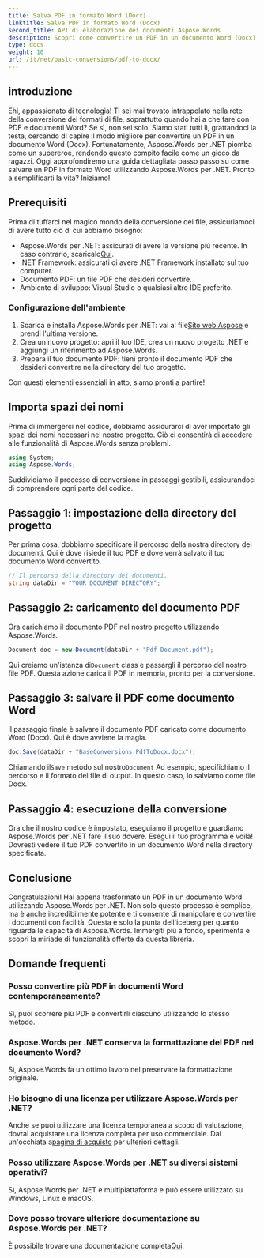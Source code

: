 ```yaml
---
title: Salva PDF in formato Word (Docx)
linktitle: Salva PDF in formato Word (Docx)
second_title: API di elaborazione dei documenti Aspose.Words
description: Scopri come convertire un PDF in un documento Word (Docx) utilizzando Aspose.Words per .NET in questa guida dettagliata passo passo. Perfetto per gli sviluppatori.
type: docs
weight: 10
url: /it/net/basic-conversions/pdf-to-docx/
---
```

## introduzione

Ehi, appassionato di tecnologia! Ti sei mai trovato intrappolato nella rete della conversione dei formati di file, soprattutto quando hai a che fare con PDF e documenti Word? Se sì, non sei solo. Siamo stati tutti lì, grattandoci la testa, cercando di capire il modo migliore per convertire un PDF in un documento Word (Docx). Fortunatamente, Aspose.Words per .NET piomba come un supereroe, rendendo questo compito facile come un gioco da ragazzi. Oggi approfondiremo una guida dettagliata passo passo su come salvare un PDF in formato Word utilizzando Aspose.Words per .NET. Pronto a semplificarti la vita? Iniziamo!

## Prerequisiti

Prima di tuffarci nel magico mondo della conversione dei file, assicuriamoci di avere tutto ciò di cui abbiamo bisogno:

-  Aspose.Words per .NET: assicurati di avere la versione più recente. In caso contrario, scaricalo[Qui](https://releases.aspose.com/words/net/).
- .NET Framework: assicurati di avere .NET Framework installato sul tuo computer.
- Documento PDF: un file PDF che desideri convertire.
- Ambiente di sviluppo: Visual Studio o qualsiasi altro IDE preferito.

### Configurazione dell'ambiente

1.  Scarica e installa Aspose.Words per .NET: vai al file[Sito web Aspose](https://releases.aspose.com/words/net/) e prendi l'ultima versione.
2. Crea un nuovo progetto: apri il tuo IDE, crea un nuovo progetto .NET e aggiungi un riferimento ad Aspose.Words.
3. Prepara il tuo documento PDF: tieni pronto il documento PDF che desideri convertire nella directory del tuo progetto.

Con questi elementi essenziali in atto, siamo pronti a partire!

## Importa spazi dei nomi

Prima di immergerci nel codice, dobbiamo assicurarci di aver importato gli spazi dei nomi necessari nel nostro progetto. Ciò ci consentirà di accedere alle funzionalità di Aspose.Words senza problemi.

```csharp
using System;
using Aspose.Words;
```

Suddividiamo il processo di conversione in passaggi gestibili, assicurandoci di comprendere ogni parte del codice.

## Passaggio 1: impostazione della directory del progetto

Per prima cosa, dobbiamo specificare il percorso della nostra directory dei documenti. Qui è dove risiede il tuo PDF e dove verrà salvato il tuo documento Word convertito.

```csharp
// Il percorso della directory dei documenti.
string dataDir = "YOUR DOCUMENT DIRECTORY";
```

## Passaggio 2: caricamento del documento PDF

Ora carichiamo il documento PDF nel nostro progetto utilizzando Aspose.Words.

```csharp
Document doc = new Document(dataDir + "Pdf Document.pdf");
```

 Qui creiamo un'istanza di`Document` class e passargli il percorso del nostro file PDF. Questa azione carica il PDF in memoria, pronto per la conversione.

## Passaggio 3: salvare il PDF come documento Word

Il passaggio finale è salvare il documento PDF caricato come documento Word (Docx). Qui è dove avviene la magia.

```csharp
doc.Save(dataDir + "BaseConversions.PdfToDocx.docx");
```

 Chiamando il`Save` metodo sul nostro`Document` Ad esempio, specifichiamo il percorso e il formato del file di output. In questo caso, lo salviamo come file Docx.

## Passaggio 4: esecuzione della conversione

Ora che il nostro codice è impostato, eseguiamo il progetto e guardiamo Aspose.Words per .NET fare il suo dovere. Esegui il tuo programma e voilà! Dovresti vedere il tuo PDF convertito in un documento Word nella directory specificata.

## Conclusione

Congratulazioni! Hai appena trasformato un PDF in un documento Word utilizzando Aspose.Words per .NET. Non solo questo processo è semplice, ma è anche incredibilmente potente e ti consente di manipolare e convertire i documenti con facilità. Questa è solo la punta dell'iceberg per quanto riguarda le capacità di Aspose.Words. Immergiti più a fondo, sperimenta e scopri la miriade di funzionalità offerte da questa libreria.

## Domande frequenti

### Posso convertire più PDF in documenti Word contemporaneamente?
Sì, puoi scorrere più PDF e convertirli ciascuno utilizzando lo stesso metodo.

### Aspose.Words per .NET conserva la formattazione del PDF nel documento Word?
Sì, Aspose.Words fa un ottimo lavoro nel preservare la formattazione originale.

### Ho bisogno di una licenza per utilizzare Aspose.Words per .NET?
 Anche se puoi utilizzare una licenza temporanea a scopo di valutazione, dovrai acquistare una licenza completa per uso commerciale. Dai un'occhiata a[pagina di acquisto](https://purchase.aspose.com/buy) per ulteriori dettagli.

### Posso utilizzare Aspose.Words per .NET su diversi sistemi operativi?
Sì, Aspose.Words per .NET è multipiattaforma e può essere utilizzato su Windows, Linux e macOS.

### Dove posso trovare ulteriore documentazione su Aspose.Words per .NET?
 È possibile trovare una documentazione completa[Qui](https://reference.aspose.com/words/net/).